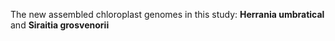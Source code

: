 The new assembled chloroplast genomes in this study: **Herrania umbratical** and **Siraitia grosvenorii** 
